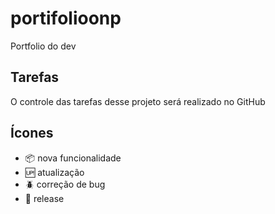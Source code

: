 # portifolioonp

Portfolio do dev
<a href="portonp.ezyro.com"></a>

## Tarefas

O controle das tarefas desse projeto será realizado no GitHub

## Ícones

- :package: nova funcionalidade
- :up: atualização
- :beetle: correção de bug
- :checkered_flag: release